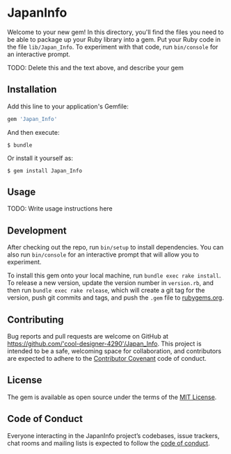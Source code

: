 # JapanInfo

Welcome to your new gem! In this directory, you'll find the files you need to be able to package up your Ruby library into a gem. Put your Ruby code in the file `lib/Japan_Info`. To experiment with that code, run `bin/console` for an interactive prompt.

TODO: Delete this and the text above, and describe your gem

## Installation

Add this line to your application's Gemfile:

```ruby
gem 'Japan_Info'
```

And then execute:

    $ bundle

Or install it yourself as:

    $ gem install Japan_Info

## Usage

TODO: Write usage instructions here

## Development

After checking out the repo, run `bin/setup` to install dependencies. You can also run `bin/console` for an interactive prompt that will allow you to experiment.

To install this gem onto your local machine, run `bundle exec rake install`. To release a new version, update the version number in `version.rb`, and then run `bundle exec rake release`, which will create a git tag for the version, push git commits and tags, and push the `.gem` file to [rubygems.org](https://rubygems.org).

## Contributing

Bug reports and pull requests are welcome on GitHub at https://github.com/'cool-designer-4290'/Japan_Info. This project is intended to be a safe, welcoming space for collaboration, and contributors are expected to adhere to the [Contributor Covenant](http://contributor-covenant.org) code of conduct.

## License

The gem is available as open source under the terms of the [MIT License](https://opensource.org/licenses/MIT).

## Code of Conduct

Everyone interacting in the JapanInfo project’s codebases, issue trackers, chat rooms and mailing lists is expected to follow the [code of conduct](https://github.com/'cool-designer-4290'/Japan_Info/blob/master/CODE_OF_CONDUCT.md).
